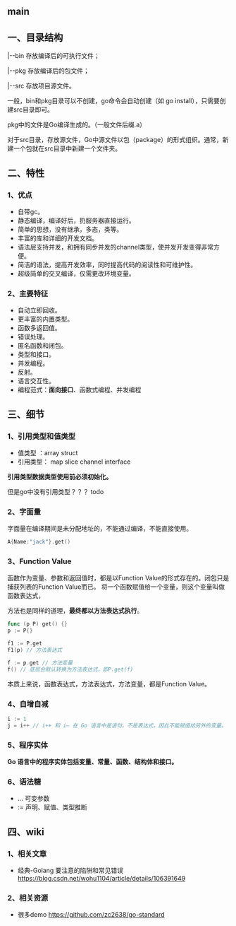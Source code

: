 ## main
## 一、目录结构
|--bin 存放编译后的可执行文件；

|--pkg 存放编译后的包文件；

|--src 存放项目源文件。

一般，bin和pkg目录可以不创建，go命令会自动创建（如 go install），只需要创建src目录即可。

pkg中的文件是Go编译生成的。（一般文件后缀.a）

对于src目录，存放源文件，Go中源文件以包（package）的形式组织。通常，新建一个包就在src目录中新建一个文件夹。

## 二、特性
### 1、优点
* 自带gc。
* 静态编译，编译好后，扔服务器直接运行。
* 简单的思想，没有继承，多态，类等。
* 丰富的库和详细的开发文档。
* 语法层支持并发，和拥有同步并发的channel类型，使并发开发变得非常方便。
* 简洁的语法，提高开发效率，同时提高代码的阅读性和可维护性。
* 超级简单的交叉编译，仅需更改环境变量。

### 2、主要特征
* 自动立即回收。
* 更丰富的内置类型。
* 函数多返回值。
* 错误处理。
* 匿名函数和闭包。
* 类型和接口。
* 并发编程。
* 反射。
* 语言交互性。
* 编程范式：**面向接口**、函数式编程、并发编程

## 三、细节
### 1、引用类型和值类型 
* 值类型 ：array  struct
* 引用类型： map slice channel interface

**引用类型数据类型使用前必须初始化。**

但是go中没有引用类型？？？ todo

### 2、字面量

字面量在编译期间是未分配地址的，不能通过编译，不能直接使用。
```go
A{Name:"jack"}.get()
```

### 3、Function Value
函数作为变量、参数和返回值时，都是以Function Value的形式存在的。闭包只是捕获列表的Function Value而已。
将一个函数赋值给一个变量，则这个变量叫做函数表达式，

方法也是同样的道理，**最终都以方法表达式执行**。
```go
func (p P) get() {}
p := P{}

f1 := P.get
f1(p) // 方法表达式

f := p.get // 方法变量
f() // 底层会默认转换为方法表达式，即P.get(f)
```
本质上来说，函数表达式，方法表达式，方法变量，都是Function Value。

### 4、自增自减
```go
i := 1
j = i++ // i++ 和 i– 在 Go 语言中是语句，不是表达式，因此不能赋值给另外的变量。
```

### 5、程序实体

**Go 语言中的程序实体包括变量、常量、函数、结构体和接口。**

### 6、语法糖

- ... 可变参数
- := 声明、赋值、类型推断



## 四、wiki

### 1、相关文章
* 经典-Golang 要注意的陷阱和常见错误 https://blog.csdn.net/wohu1104/article/details/106391649

### 2、相关资源
* 很多demo https://github.com/zc2638/go-standard
